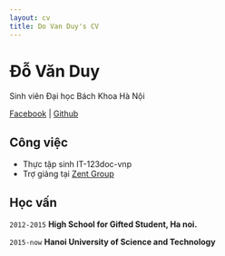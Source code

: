 ```yaml
---
layout: cv
title: Do Van Duy's CV
---
```

# Đỗ Văn Duy
Sinh viên Đại học Bách Khoa Hà Nội

<div id="webaddress">
<a href="https://www.facebook.com/profile.php?id=100004183624304">Facebook</a>
|
<a   href="https://github.com/DoVanDuyHedspi">Github</a>
</div>


## Công việc

* Thực tập sinh IT-123doc-vnp
* Trợ giảng tại [Zent Group](https://zent.edu.vn/)

## Học vấn 

`2012-2015`
__High School for Gifted Student, Ha noi.__

`2015-now`
__Hanoi University of Science and Technology__

<!-- ### Footer

Last updated: May 2013 -->
